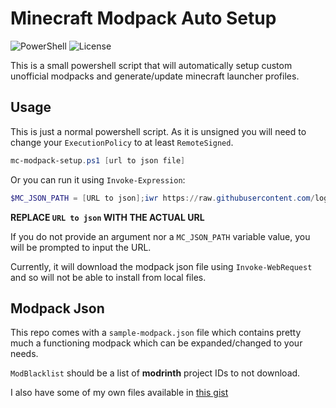 # Minecraft Modpack Auto Setup

![PowerShell](https://img.shields.io/badge/PowerShell-%235391FE.svg?style=for-the-badge&logo=powershell&logoColor=white)
![License](https://img.shields.io/github/license/loganator956/mc-autosetup?style=for-the-badge)

This is a small powershell script that will automatically setup custom unofficial modpacks and generate/update minecraft launcher profiles.

## Usage

This is just a normal powershell script. As it is unsigned you will need to change your `ExecutionPolicy` to at least `RemoteSigned`. 

```Powershell
mc-modpack-setup.ps1 [url to json file]
```

Or you can run it using `Invoke-Expression`:

```Powershell
$MC_JSON_PATH = [URL to json];iwr https://raw.githubusercontent.com/loganator956/mc-autosetup/master/mc-modpack-setup.ps1 | iex
```

**REPLACE `URL to json` WITH THE ACTUAL URL**

If you do not provide an argument nor a `MC_JSON_PATH` variable value, you will be prompted to input the URL.

Currently, it will download the modpack json file using `Invoke-WebRequest` and so will not be able to install from local files. 

## Modpack Json

This repo comes with a `sample-modpack.json` file which contains pretty much a functioning modpack which can be expanded/changed to your needs.

`ModBlacklist` should be a list of **modrinth** project IDs to not download.

I also have some of my own files available in [this gist](https://gist.github.com/loganator956/07e2aa3de06df5f73e76a73cacd8487c)
